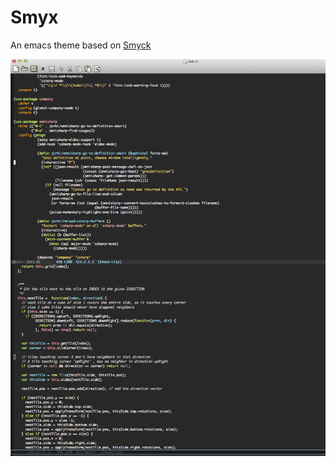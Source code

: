 # Smyx

An emacs theme based on [Smyck](http://color.smyck.org/)

![smyx](https://github.com/tacit7/smyx/raw/master/screenshots/smyx.png)
